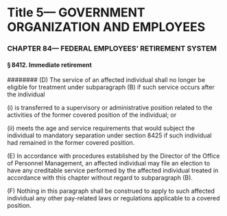 
# Title 5— GOVERNMENT ORGANIZATION AND EMPLOYEES
### CHAPTER 84— FEDERAL EMPLOYEES’ RETIREMENT SYSTEM
#### § 8412. Immediate retirement
######## (D) The service of an affected individual shall no longer be eligible for treatment under subparagraph (B) if such service occurs after the individual

(i) is transferred to a supervisory or administrative position related to the activities of the former covered position of the individual; or

(ii) meets the age and service requirements that would subject the individual to mandatory separation under section 8425 if such individual had remained in the former covered position.

(E) In accordance with procedures established by the Director of the Office of Personnel Management, an affected individual may file an election to have any creditable service performed by the affected individual treated in accordance with this chapter without regard to subparagraph (B).

(F) Nothing in this paragraph shall be construed to apply to such affected individual any other pay-related laws or regulations applicable to a covered position.
